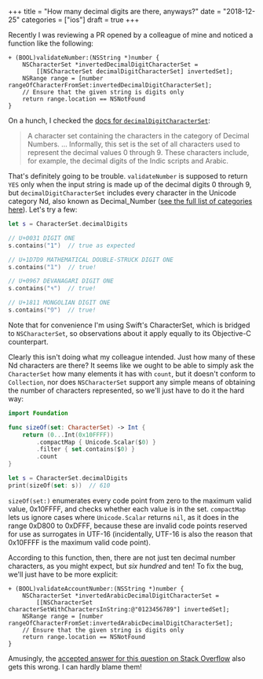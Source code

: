 +++
title = "How many decimal digits are there, anyways?"
date = "2018-12-25"
categories = ["ios"]
draft = true
+++

Recently I was reviewing a PR opened by a colleague of mine and noticed a function like the following:

```objc
+ (BOOL)validateNumber:(NSString *)number {
    NSCharacterSet *invertedDecimalDigitCharacterSet = 
        [[NSCharacterSet decimalDigitCharacterSet] invertedSet];
    NSRange range = [number rangeOfCharacterFromSet:invertedDecimalDigitCharacterSet];
    // Ensure that the given string is digits only
    return range.location == NSNotFound
}
```

On a hunch, I checked the [docs for `decimalDigitCharacterSet`][decimalDigitCharacterSet]:

> A character set containing the characters in the category of Decimal Numbers. … Informally, this set is the set of all
> characters used to represent the decimal values 0 through 9. These characters include, for example, the decimal digits
> of the Indic scripts and Arabic.

That's definitely going to be trouble. `validateNumber` is supposed to return `YES` only when the input string is made
up of the decimal digits 0 through 9, but `decimalDigitCharacterSet` includes every character in the Unicode category
Nd, also known as Decimal_Number ([see the full list of categories here][categories]). Let's try a few:

```swift
let s = CharacterSet.decimalDigits

// U+0031 DIGIT ONE
s.contains("1")  // true as expected

// U+1D7D9 MATHEMATICAL DOUBLE-STRUCK DIGIT ONE
s.contains("𝟙")  // true!

// U+0967 DEVANAGARI DIGIT ONE
s.contains("१")  // true!

// U+1811 MONGOLIAN DIGIT ONE
s.contains("᠑")  // true!
```

Note that for convenience I'm using Swift's CharacterSet, which is bridged to `NSCharacterSet`, so observations about
it apply equally to its Objective-C counterpart. 

Clearly this isn't doing what my colleague intended. Just how many of these Nd characters are there? It seems like we
ought to be able to simply ask the `CharacterSet` how many elements it has with `count`, but it doesn't conform to
`Collection`, nor does `NSCharacterSet` support any simple means of obtaining the number of characters represented, so
we'll just have to do it the hard way:

```swift
import Foundation

func sizeOf(set: CharacterSet) -> Int {
    return (0...Int(0x10FFFF))
        .compactMap { Unicode.Scalar($0) }
        .filter { set.contains($0) }
        .count
}

let s = CharacterSet.decimalDigits
print(sizeOf(set: s))  // 610
```

`sizeOf(set:)` enumerates every code point from zero to the maximum valid value, 0x10FFFF, and checks whether each value
is in the set. `compactMap` lets us ignore cases where `Unicode.Scalar` returns `nil`, as it does in the range 0xD800 to
0xDFFF, because these are invalid code points reserved for use as surrogates in UTF-16 (incidentally, UTF-16 is also the
reason that 0x10FFFF is the maximum valid code point).

According to this function, then, there are not just ten decimal number characters, as you might expect, but _six 
hundred_ and ten! To fix the bug, we'll just have to be more explicit:

```objc
+ (BOOL)validateAccountNumber:(NSString *)number {
    NSCharacterSet *invertedArabicDecimalDigitCharacterSet = 
        [[NSCharacterSet characterSetWithCharactersInString:@"0123456789"] invertedSet];
    NSRange range = [number rangeOfCharacterFromSet:invertedArabicDecimalDigitCharacterSet];
    // Ensure that the given string is digits only
    return range.location == NSNotFound
}
```

Amusingly, the [accepted answer for this question on Stack Overflow][so-answer] also gets this wrong. I can hardly blame
them!

[decimalDigitCharacterSet]: https://developer.apple.com/documentation/foundation/nscharacterset/1408239-decimaldigitcharacterset?language=objc
[categories]: https://www.unicode.org/reports/tr44/#General_Category_Values
[nd-length]: https://www.compart.com/en/unicode/category/Nd
[so-answer]: https://stackoverflow.com/a/6091456/1292061